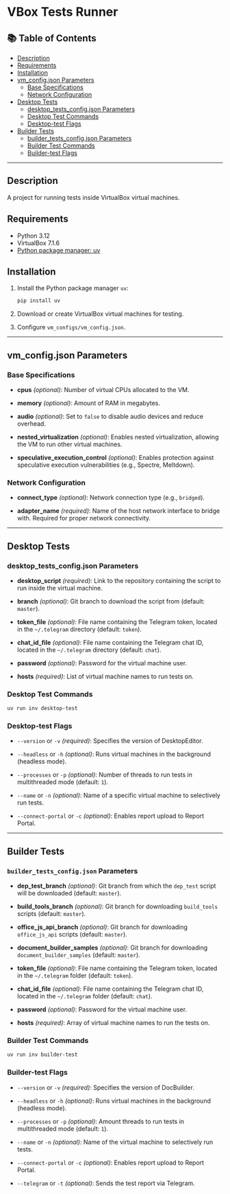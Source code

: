 # VBox Tests Runner

## 📚 Table of Contents

- [Description](#description)
- [Requirements](#requirements)
- [Installation](#installation)
- [vm_config.json Parameters](#vm_configjson-parameters)
  - [Base Specifications](#base-specifications)
  - [Network Configuration](#network-configuration)
- [Desktop Tests](#desktop-tests)
  - [desktop_tests_config.json Parameters](#desktop_tests_configjson-parameters)
  - [Desktop Test Commands](#desktop-test-commands)
  - [Desktop-test Flags](#desktop-test-flags)
- [Builder Tests](#builder-tests)
  - [builder_tests_config.json Parameters](#builder_tests_configjson-parameters)
  - [Builder Test Commands](#builder-test-commands)
  - [Builder-test Flags](#builder-test-flags)

---

## Description

A project for running tests inside VirtualBox virtual machines.

## Requirements

- Python 3.12
- VirtualBox 7.1.6
- [Python package manager: uv](https://docs.astral.sh/uv/)

## Installation

1. Install the Python package manager `uv`:

    ```bash
    pip install uv
    ```

2. Download or create VirtualBox virtual machines for testing.

3. Configure `vm_configs/vm_config.json`.

---

## vm_config.json Parameters

### Base Specifications

- **cpus** *(optional)*:
Number of virtual CPUs allocated to the VM.

- **memory** *(optional)*:
Amount of RAM in megabytes.

- **audio** *(optional)*:
Set to `false` to disable audio devices and reduce overhead.

- **nested_virtualization** *(optional)*:
Enables nested virtualization, allowing the VM to run other virtual machines.

- **speculative_execution_control** *(optional)*:
Enables protection against speculative execution
vulnerabilities (e.g., Spectre, Meltdown).

### Network Configuration

- **connect_type** *(optional)*:
Network connection type (e.g., `bridged`).

- **adapter_name** *(required)*:
Name of the host network interface to
bridge with. Required for proper network connectivity.

---

## Desktop Tests

### desktop_tests_config.json Parameters

- **desktop_script** *(required)*:
Link to the repository containing the script to run inside the virtual machine.

- **branch** *(optional)*:
Git branch to download the script from (default: `master`).

- **token_file** *(optional)*:
File name containing the Telegram token,
located in the `~/.telegram` directory (default: `token`).

- **chat_id_file** *(optional)*:
File name containing the Telegram chat ID,
located in the `~/.telegram` directory (default: `chat`).

- **password** *(optional)*:
Password for the virtual machine user.

- **hosts** *(required)*:
List of virtual machine names to run tests on.

### Desktop Test Commands

```bash
uv run inv desktop-test
```

### Desktop-test Flags

- `--version` or `-v` *(required)*:
Specifies the version of DesktopEditor.

- `--headless` or `-h` *(optional)*:
Runs virtual machines in the background (headless mode).

- `--processes` or `-p` *(optional)*:
Number of threads to run tests in multithreaded mode (default: `1`).

- `--name` or `-n` *(optional)*:
Name of a specific virtual machine to selectively run tests.

- `--connect-portal` or `-c` *(optional)*:
Enables report upload to Report Portal.

---

## Builder Tests

### `builder_tests_config.json` Parameters

- **dep_test_branch** *(optional)*:
Git branch from which the `dep_test`
script will be downloaded (default: `master`).

- **build_tools_branch** *(optional)*:
Git branch for downloading `build_tools` scripts (default: `master`).

- **office_js_api_branch** *(optional)*:
Git branch for downloading `office_js_api` scripts (default: `master`).

- **document_builder_samples** *(optional)*:
Git branch for downloading `document_builder_samples` (default: `master`).

- **token_file** *(optional)*:
File name containing the Telegram token,
located in the `~/.telegram` folder (default: `token`).

- **chat_id_file** *(optional)*:
File name containing the Telegram chat ID,
located in the `~/.telegram` folder (default: `chat`).

- **password** *(optional)*:
Password for the virtual machine user.

- **hosts** *(required)*:
Array of virtual machine names to run the tests on.

### Builder Test Commands

```bash
uv run inv builder-test
```

### Builder-test Flags

- `--version` or `-v` *(required)*:
Specifies the version of DocBuilder.

- `--headless` or `-h` *(optional)*:
Runs virtual machines in the background (headless mode).

- `--processes` or `-p` *(optional)*:
Amount threads to run tests in multithreaded mode (default: `1`).

- `--name` or `-n` *(optional)*:
Name of the virtual machine to selectively run tests.

- `--connect-portal` or `-c` *(optional)*:
Enables report upload to Report Portal.

- `--telegram` or `-t` *(optional)*:
Sends the test report via Telegram.
